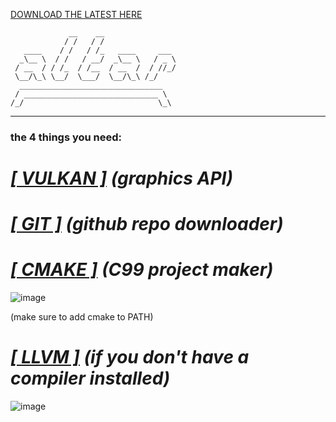 [DOWNLOAD THE LATEST HERE](https://github.com/ENDESGA/altar/releases/tag/release-1.4)
```
             __    __
            / /   / /
   ____    / /   / /_   ____     ___
  _\__ \  / /   / __/  _\__ \   / _ \
 / __  / / /_  / /__  / __  /  / //_/
 \__/\_\ \__/  \___/  \__/\_\ /_/
  ________________________________
 / ______________________________ \
/_/                              \_\
```
-------
### the 4 things you need:
# [***[ VULKAN ]***](https://vulkan.lunarg.com/) *(graphics API)*

# [***[ GIT ]***](https://git-scm.com/downloads) *(github repo downloader)*

# [***[ CMAKE ]***](https://cmake.org/download/) *(C99 project maker)*
![image](https://github.com/ENDESGA/altar/assets/38831818/f5f99d03-5327-45c4-a894-385d39610949)

(make sure to add cmake to PATH)

# [***[ LLVM ]***](https://github.com/llvm/llvm-project/releases/tag/llvmorg-16.0.0) *(if you don't have a compiler installed)*
![image](https://github.com/ENDESGA/altar/assets/38831818/52380efb-f52a-4548-b39d-149342ce48c7)



